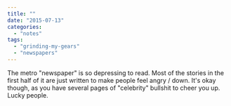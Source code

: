 ```yaml
---
title: ""
date: "2015-07-13"
categories: 
  - "notes"
tags: 
  - "grinding-my-gears"
  - "newspapers"
---
```


The metro "newspaper" is so depressing to read. Most of the stories in the first half of it are just written to make people feel angry / down. It's okay though, as you have several pages of "celebrity" bullshit to cheer you up. Lucky people.
